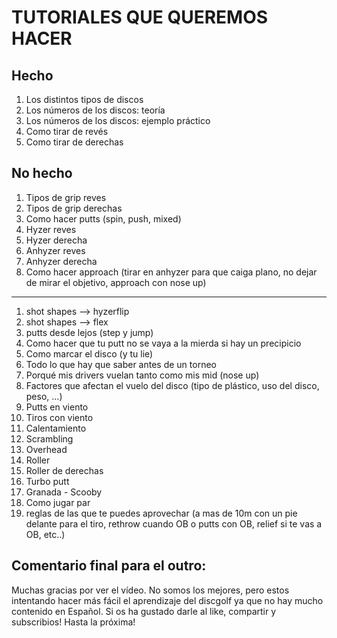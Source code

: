 # TUTORIALES QUE QUEREMOS HACER

## Hecho
1. Los distintos tipos de discos
1. Los números de los discos: teoría
1. Los números de los discos: ejemplo práctico
1. Como tirar de revés
1. Como tirar de derechas
 
## No hecho
1. Tipos de grip reves
1. Tipos de grip derechas
1. Como hacer putts (spin, push, mixed)
1. Hyzer reves
1. Hyzer derecha
1. Anhyzer reves
1. Anhyzer derecha
1. Como hacer approach (tirar en anhyzer para que caiga plano, no dejar de mirar el objetivo, approach con nose up)
---
1. shot shapes --> hyzerflip
1. shot shapes --> flex
1. putts desde lejos (step y jump)
1. Como hacer que tu putt no se vaya a la mierda si hay un precipicio
1. Como marcar el disco (y tu lie)
1. Todo lo que hay que saber antes de un torneo
1. Porqué mis drivers vuelan tanto como mis mid (nose up)
1. Factores que afectan el vuelo del disco (tipo de plástico, uso del disco, peso, ...)
1. Putts en viento
1. Tiros con viento
1. Calentamiento
1. Scrambling
1. Overhead
1. Roller
1. Roller de derechas
1. Turbo putt
1. Granada - Scooby
1. Como jugar par
1. reglas de las que te puedes aprovechar (a mas de 10m con un pie delante para el tiro, rethrow cuando OB o putts con OB, relief si te vas a OB, etc..)


## Comentario final para el outro:

Muchas gracias por ver el vídeo. No somos los mejores, pero estos intentando hacer más fácil el aprendizaje del discgolf ya que no hay mucho contenido en Español.
Si os ha gustado darle al like, compartir y subscribios!
Hasta la próxima!